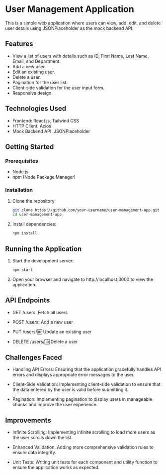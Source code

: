# User Management Application

This is a simple web application where users can view, add, edit, and delete user details using JSONPlaceholder as the mock backend API.

## Features

- View a list of users with details such as ID, First Name, Last Name, Email, and Department.
- Add a new user.
- Edit an existing user.
- Delete a user.
- Pagination for the user list.
- Client-side validation for the user input form.
- Responsive design.

## Technologies Used

- Frontend: React.js, Tailwind CSS
- HTTP Client: Axios
- Mock Backend API: JSONPlaceholder

## Getting Started

### Prerequisites

- Node.js
- npm (Node Package Manager)


### Installation

1. Clone the repository:

   ```bash
   git clone https://github.com/your-username/user-management-app.git
   cd user-management-app
2. Install dependencies:
    ```bash
    npm install

## Running the Application
1. Start the development server:

    ```bash
    npm start
2. Open your browser and navigate to http://localhost:3000 to view the application.

## API Endpoints
 - GET /users: Fetch all users

 - POST /users: Add a new user

 - PUT /users/:id: Update an existing user

 - DELETE /users/:id: Delete a user

## Challenges Faced
 - Handling API Errors: Ensuring that the application gracefully handles API errors and displays appropriate error messages to the user.

 - Client-Side Validation: Implementing client-side validation to ensure that the data entered by the user is valid before submitting it.

 - Pagination: Implementing pagination to display users in manageable chunks and improve the user experience.

## Improvements
 - Infinite Scrolling: Implementing infinite scrolling to load more users as the user scrolls down the list.

 - Enhanced Validation: Adding more comprehensive validation rules to ensure data integrity.

 - Unit Tests: Writing unit tests for each component and utility function to ensure the application works as expected.